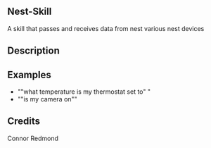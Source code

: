 ## Nest-Skill
A skill that passes and receives data from nest various nest devices 

## Description 


## Examples 
* ""what temperature is my thermostat set to" "
* ""is my camera on""

## Credits 
Connor Redmond
